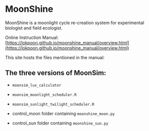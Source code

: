 # MoonShine
MoonShine is a moonlight cycle re-creation system for experimental biologist and field ecologist.

Online Instruction Manual: [https://lokpoon.github.io/moonshine_manual/overview.html](https://lokpoon.github.io/moonshine_manual/overview.html)

This site hosts the files mentioned in the manual:
## The three versions of MoonSim:
- `moonsim_lux_calculator`
- `moonsim_moonlight_scheduler.R`
- `moonsim_sunlight_twilight_scheduler.R`

- control_moon folder containing `moonshine_moon.py`
- control_sun folder containing `moonshine_sun.py`